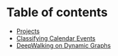 # Table of contents

* [Projects](README.md)
* [Classifying Calendar Events](classifying-calendar-events.md)
* [DeepWalking on Dynamic Graphs](deepwalking-on-dynamic-graphs.md)

